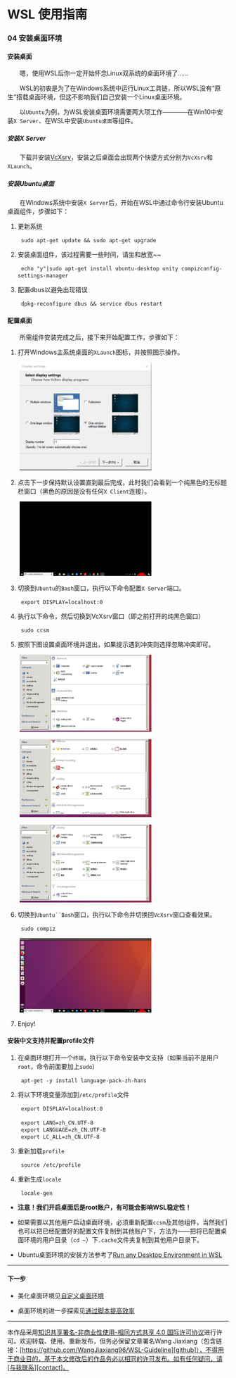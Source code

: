 # WSL 使用指南

### 04 安装桌面环境

#### 安装桌面

&emsp;&emsp;嗯，使用WSL后你一定开始怀念Linux双系统的桌面环境了……

&emsp;&emsp;WSL的初衷是为了在Windows系统中运行Linux工具链，所以WSL没有“原生”搭载桌面环境，但这不影响我们自己安装一个Linux桌面环境。

&emsp;&emsp;以`Ubuntu`为例，为WSL安装桌面环境需要两大项工作————在Win10中安装`X Server`、在WSL中安装`Ubuntu桌面`等组件。

##### 安装X Server

&emsp;&emsp;下载并安装[VcXsrv](https://sourceforge.net/projects/vcxsrv/)，安装之后桌面会出现两个快捷方式分别为`VcXsrv`和`XLaunch`。

##### 安装Ubuntu桌面

&emsp;&emsp;在Windows系统中安装`X Server`后，开始在WSL中通过命令行安装Ubuntu桌面组件，步骤如下：

1. 更新系统

        sudo apt-get update && sudo apt-get upgrade

2. 安装桌面组件，该过程需要一些时间，请坐和放宽~~

        echo "y"|sudo apt-get install ubuntu-desktop unity compizconfig-settings-manager

3. 配置dbus以避免出现错误

        dpkg-reconfigure dbus && service dbus restart

#### 配置桌面

&emsp;&emsp;所需组件安装完成之后，接下来开始配置工作，步骤如下：

1. 打开Windows主系统桌面的`XLaunch`图标，并按照图示操作。

&emsp;&emsp;<img width="300" src="../images/04-安装桌面环境/x1.png">

2. 点击下一步保持默认设置直到最后完成，此时我们会看到一个纯黑色的无标题栏窗口（黑色的原因是没有任何`X Client`连接）。

&emsp;&emsp;<img width="300" src="../images/04-安装桌面环境/x2.png">

3. 切换到`Ubuntu`的`Bash`窗口，执行以下命令配置`X Server`端口。

        export DISPLAY=localhost:0

4. 执行以下命令，然后切换到VcXsrv窗口（即之前打开的纯黑色窗口）

        sudo ccsm

5. 按照下图设置桌面环境并退出，如果提示遇到冲突则选择忽略冲突即可。

&emsp;&emsp;<img width="300" src="../images/04-安装桌面环境/ccsm_1.png">

&emsp;&emsp;<img width="300" src="../images/04-安装桌面环境/ccsm_2.png">

&emsp;&emsp;<img width="300" src="../images/04-安装桌面环境/ccsm_3.png">

6. 切换到`Ubuntu``Bash`窗口，执行以下命令并切换回`VcXsrv`窗口查看效果。

        sudo compiz

&emsp;&emsp;<img width="300" src="../images/04-安装桌面环境/final.png">

7. Enjoy!


#### 安装中文支持并配置profile文件

1. 在桌面环境打开一个`终端`，执行以下命令安装中文支持（如果当前不是用户`root`，命令前面要加上`sudo`）

        apt-get -y install language-pack-zh-hans

2. 将以下环境变量添加到`/etc/profile`文件

        export DISPLAY=localhost:0

        export LANG=zh_CN.UTF-8
        export LANGUAGE=zh_CN.UTF-8
        export LC_ALL=zh_CN.UTF-8

3. 重新加载`profile`

        source /etc/profile

4. 重新生成`locale`

        locale-gen
        
* **注意！我们开启桌面后是root账户，有可能会影响WSL稳定性！**
* 如果需要以其他用户启动桌面环境，必须重新配置`ccsm`及其他组件，当然我们也可以把已经配置好的配置文件复制到其他账户下，方法为——把将已配置桌面环境的用户目录（`cd ~`）下`.cache`文件夹复制到其他用户目录下。

* Ubuntu桌面环境的安装方法参考了[Run any Desktop Environment in WSL](https://github.com/Microsoft/WSL/issues/637)

---
#### 下一步

* 美化桌面环境见[自定义桌面环境](05-自定义桌面环境.md)

* 桌面环境的进一步探索见[通过脚本提高效率](07-通过脚本提高效率.md)

---
本作品采用[知识共享署名-非商业性使用-相同方式共享 4.0 国际许可协议][privacy]进行许可。欢迎转载、使用、重新发布，但务必保留文章署名Wang Jiaxiang（包含链接：[https://github.com/WangJiaxiang96/WSL-Guideline][github]），不得用于商业目的，基于本文修改后的作品务必以相同的许可发布。如有任何疑问，请[与我联系][contact]。 

[privacy]:https://creativecommons.org/licenses/by-nc-sa/4.0/
[github]:https://github.com/WangJiaxiang96/WSL-Guideline
[contact]:mailto:wangjiaxiang96@outlook.com